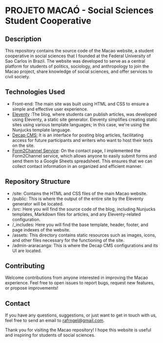 # PROJETO MACAÓ - Social Sciences Student Cooperative 
## Description
This repository contains the source code of the Macao website, a student cooperative in social sciences that I founded at the Federal University of Sao Carlos in Brazil. The website was developed to serve as a central platform for students of politics, sociology, and anthropology to join the Macao project, share knowledge of social sciences, and offer services to civil society.

## Technologies Used
+ Front-end: The main site was built using HTML and CSS to ensure a simple and effective user experience.<br>
+ <a href="https://github.com/11ty/11ty-website">Eleventy</a> :The blog, where students can publish articles, was developed using Eleventy, a static site generator. Eleventy simplifies creating static sites using various template languages; in this case, we're using the Nunjucks template language.
+ <a href="https://decapcms.org/">Decap CMS:</a> It is an interface for posting blog articles, facilitating access for future participants and writers who want to host their texts on the site.
+ <a href="https://form2channel.com/">Form2Channel Service</a>: On the contact page, I implemented the Form2Channel service, which allows anyone to easily submit forms and send them to a Google Sheets spreadsheet. This ensures that we can collect contact information in an organized and efficient manner.

## Repository Structure
+ /site: Contains the HTML and CSS files of the main Macao website.
+ /public: This is where the output of the entire site by the Eleventy generator will be located.
+ /src: Here you will find the source code of the blog, including Nunjucks templates, Markdown files for articles, and any Eleventy-related configuration.
+ /_includes: Here you will find the base template, header, footer, and page indexes of the website.
+ /assets: This directory contains static resources such as images, icons, and other files necessary for the functioning of the site.
+ /admin-araracanga: This is where the Decap CMS configurations and its UI are located.

## Contributing
Welcome contributions from anyone interested in improving the Macao experience. Feel free to open issues to report bugs, request new features, or propose improvements!

## Contact
If you have any questions, suggestions, or just want to get in touch with us, feel free to send an email to rafrngel@gmail.com.

Thank you for visiting the Macao repository! I hope this website is useful and inspiring for students of social sciences.
